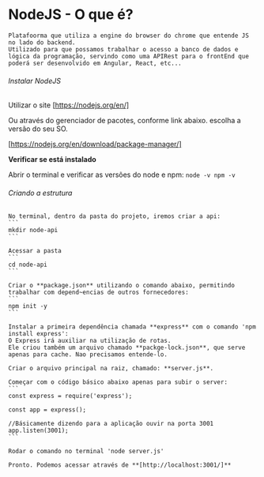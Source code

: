 # NodeJS - O que é?
    Platafoorma que utiliza a engine do browser do chrome que entende JS no lado do backend.
    Utilizado para que possamos trabalhar o acesso a banco de dados e lógica da programação, servindo como uma APIRest para o frontEnd que poderá ser desenvolvido em Angular, React, etc...

###### Instalar NodeJS
Utilizar o site [https://nodejs.org/en/]

Ou através do gerenciador de pacotes, conforme link abaixo. escolha a versão do seu SO.

[https://nodejs.org/en/download/package-manager/]

**Verificar se está instalado**

Abrir o terminal e verificar as versões do node e npm: 
    ```
    node -v
    npm -v
    ```

###### Criando a estrutura
    No terminal, dentro da pasta do projeto, iremos criar a api:
    ```
    mkdir node-api
    ```

    Acessar a pasta
    ```
    cd node-api
    ```

    Criar o **package.json** utilizando o comando abaixo, permitindo trabalhar com depend~encias de outros fornecedores:
    ```
    npm init -y
    ```

    Instalar a primeira dependência chamada **express** com o comando 'npm install express':
    O Express irá auxiliar na utilização de rotas.
    Ele criou também um arquivo chamado **packge-lock.json**, que serve apenas para cache. Nao precisamos entende-lo.

    Criar o arquivo principal na raiz, chamado: **server.js**.

    Começar com o código básico abaixo apenas para subir o server:
    ```
    const express = require('express');

    const app = express();

    //Básicamente dizendo para a aplicação ouvir na porta 3001
    app.listen(3001);
    ```

    Rodar o comando no terminal 'node server.js'

    Pronto. Podemos acessar através de **[http://localhost:3001/]**


    